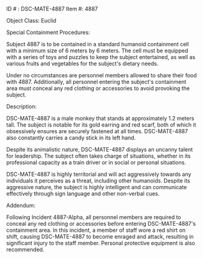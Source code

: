 ID # : DSC-MATE-4887
Item #: 4887

Object Class: Euclid

Special Containment Procedures:

Subject 4887 is to be contained in a standard humanoid containment cell with a minimum size of 6 meters by 6 meters. The cell must be equipped with a series of toys and puzzles to keep the subject entertained, as well as various fruits and vegetables for the subject's dietary needs.

Under no circumstances are personnel members allowed to share their food with 4887. Additionally, all personnel entering the subject's containment area must conceal any red clothing or accessories to avoid provoking the subject.

Description:

DSC-MATE-4887 is a male monkey that stands at approximately 1.2 meters tall. The subject is notable for its gold earring and red scarf, both of which it obsessively ensures are securely fastened at all times. DSC-MATE-4887 also constantly carries a candy stick in its left hand.

Despite its animalistic nature, DSC-MATE-4887 displays an uncanny talent for leadership. The subject often takes charge of situations, whether in its professional capacity as a train driver or in social or personal situations.

DSC-MATE-4887 is highly territorial and will act aggressively towards any individuals it perceives as a threat, including other humanoids. Despite its aggressive nature, the subject is highly intelligent and can communicate effectively through sign language and other non-verbal cues.

Addendum:

Following Incident 4887-Alpha, all personnel members are required to conceal any red clothing or accessories before entering DSC-MATE-4887's containment area. In this incident, a member of staff wore a red shirt on shift, causing DSC-MATE-4887 to become enraged and attack, resulting in significant injury to the staff member. Personal protective equipment is also recommended.